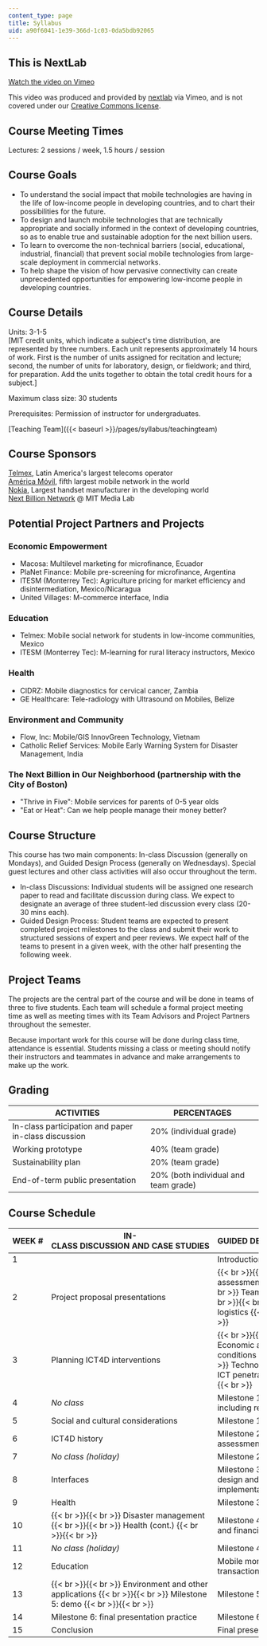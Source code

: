 ```yaml
---
content_type: page
title: Syllabus
uid: a90f6041-1e39-366d-1c03-0da5bdb92065
---
```


This is NextLab
---------------

[Watch the video on Vimeo](https://vimeo.com/3033219)

This video was produced and provided by [nextlab](http://vimeo.com/nextlab) via Vimeo, and is not covered under our [Creative Commons license](/terms/#cc).

Course Meeting Times
--------------------

Lectures: 2 sessions / week, 1.5 hours / session

Course Goals
------------

*   To understand the social impact that mobile technologies are having in the life of low-income people in developing countries, and to chart their possibilities for the future.
*   To design and launch mobile technologies that are technically appropriate and socially informed in the context of developing countries, so as to enable true and sustainable adoption for the next billion users.
*   To learn to overcome the non-technical barriers (social, educational, industrial, financial) that prevent social mobile technologies from large-scale deployment in commercial networks.
*   To help shape the vision of how pervasive connectivity can create unprecedented opportunities for empowering low-income people in developing countries.

Course Details
--------------

Units: 3-1-5  
\[MIT credit units, which indicate a subject's time distribution, are represented by three numbers. Each unit represents approximately 14 hours of work. First is the number of units assigned for recitation and lecture; second, the number of units for laboratory, design, or fieldwork; and third, for preparation. Add the units together to obtain the total credit hours for a subject.\]

Maximum class size: 30 students

Prerequisites: Permission of instructor for undergraduates.

[Teaching Team]({{< baseurl >}}/pages/syllabus/teachingteam)

Course Sponsors
---------------

[Telmex](http://www.telmex.com/mx/), Latin America's largest telecoms operator  
[América Móvil](https://www.americamovil.com/English/overview/default.aspx), fifth largest mobile network in the world  
[Nokia](http://www.nokia.com/), Largest handset manufacturer in the developing world  
[Next Billion Network](http://www.nextbillion.net/blogpost.aspx?blogid=1124) @ MIT Media Lab

Potential Project Partners and Projects
---------------------------------------

### Economic Empowerment

*   Macosa: Multilevel marketing for microfinance, Ecuador
*   PlaNet Finance: Mobile pre-screening for microfinance, Argentina
*   ITESM (Monterrey Tec): Agriculture pricing for market efficiency and disintermediation, Mexico/Nicaragua
*   United Villages: M-commerce interface, India

### Education

*   Telmex: Mobile social network for students in low-income communities, Mexico
*   ITESM (Monterrey Tec): M-learning for rural literacy instructors, Mexico

### Health

*   CIDRZ: Mobile diagnostics for cervical cancer, Zambia
*   GE Healthcare: Tele-radiology with Ultrasound on Mobiles, Belize

### Environment and Community

*   Flow, Inc: Mobile/GIS InnovGreen Technology, Vietnam
*   Catholic Relief Services: Mobile Early Warning System for Disaster Management, India

### The Next Billion in Our Neighborhood (partnership with the City of Boston)

*   "Thrive in Five": Mobile services for parents of 0-5 year olds
*   "Eat or Heat": Can we help people manage their money better?

Course Structure
----------------

This course has two main components: In-class Discussion (generally on Mondays), and Guided Design Process (generally on Wednesdays). Special guest lectures and other class activities will also occur throughout the term.

*   In-class Discussions: Individual students will be assigned one research paper to read and facilitate discussion during class. We expect to designate an average of three student-led discussion every class (20-30 mins each).
*   Guided Design Process: Student teams are expected to present completed project milestones to the class and submit their work to structured sessions of expert and peer reviews. We expect half of the teams to present in a given week, with the other half presenting the following week.

Project Teams
-------------

The projects are the central part of the course and will be done in teams of three to five students. Each team will schedule a formal project meeting time as well as meeting times with its Team Advisors and Project Partners throughout the semester.

Because important work for this course will be done during class time, attendance is essential. Students missing a class or meeting should notify their instructors and teammates in advance and make arrangements to make up the work.

Grading
-------

| ACTIVITIES | PERCENTAGES |
| --- | --- |
| In-class participation and paper in-class discussion | 20% (individual grade) |
| Working prototype | 40% (team grade) |
| Sustainability plan | 20% (team grade) |
| End-of-term public presentation | 20% (both individual and team grade) 

Course Schedule
---------------

| WEEK # | IN-CLASS DISCUSSION AND CASE STUDIES | GUIDED DESIGN PROCESS |
| --- | --- | --- |
| 1 | &nbsp; | Introduction to NextLab |
| 2 | Project proposal presentations |  {{< br >}}{{< br >}} Needs assessment {{< br >}}{{< br >}} Team formation {{< br >}}{{< br >}} Class logistics {{< br >}}{{< br >}}  |
| 3 | Planning ICT4D interventions |  {{< br >}}{{< br >}} Economic and social conditions {{< br >}}{{< br >}} Technology survey / ICT penetration {{< br >}}{{< br >}}  |
| 4 | _No class_ | Milestone 1: elevator pitch, including related work |
| 5 | Social and cultural considerations | Milestone 1 (cont.) |
| 6 | ICT4D history | Milestone 2: needs assessment results |
| 7 | _No class (holiday)_ | Milestone 2 (cont.) |
| 8 | Interfaces | Milestone 3: system design and initial implementation results |
| 9 | Health | Milestone 3 (cont.) |
| 10 |  {{< br >}}{{< br >}} Disaster management {{< br >}}{{< br >}} Health (cont.) {{< br >}}{{< br >}}  | Milestone 4: sustainability and financial factors |
| 11 | _No class (holiday)_ | Milestone 4 (cont.) |
| 12 | Education | Mobile money and transactions |
| 13 |  {{< br >}}{{< br >}} Environment and other applications {{< br >}}{{< br >}} Milestone 5: demo {{< br >}}{{< br >}}  | Milestone 5 (cont.) |
| 14 | Milestone 6: final presentation practice | Milestone 6 (cont.) |
| 15 | Conclusion | Final presentation event